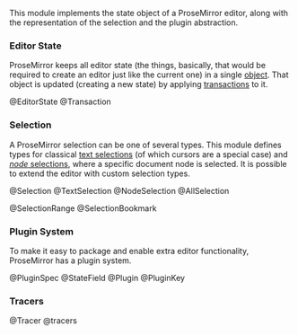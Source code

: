 This module implements the state object of a ProseMirror editor, along
with the representation of the selection and the plugin abstraction.

### Editor State

ProseMirror keeps all editor state (the things, basically, that would
be required to create an editor just like the current one) in a single
[object](#state.EditorState). That object is updated (creating a new
state) by applying [transactions](#state.Transaction) to it.

@EditorState
@Transaction

### Selection

A ProseMirror selection can be one of several types. This module
defines types for classical [text selections](#state.TextSelection)
(of which cursors are a special case) and [_node_
selections](#state.NodeSelection), where a specific document node is
selected. It is possible to extend the editor with custom selection
types.

@Selection
@TextSelection
@NodeSelection
@AllSelection

@SelectionRange
@SelectionBookmark

### Plugin System

To make it easy to package and enable extra editor functionality,
ProseMirror has a plugin system.

@PluginSpec
@StateField
@Plugin
@PluginKey

### Tracers

@Tracer
@tracers
